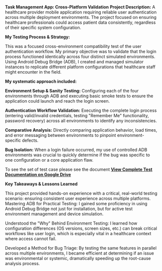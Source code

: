 **Task Management App: Cross-Platform Validation**
**Project Description:**
A healthcare provider mobile application requiring reliable user authentication across multiple deployment environments. The project focused on ensuring healthcare professionals could access patient data consistently, regardless of their specific system configuration.

**My Testing Process & Strategy:**

This was a focused cross-environment compatibility test of the user authentication workflow. My primary objective was to validate that the login process functioned identically across four distinct simulated environments. Using Android Debug Bridge (ADB), I created and managed simulator instances to replicate different platform configurations that healthcare staff might encounter in the field. 

**My systematic approach included:**

**Environment Setup & Sanity Testing:** Configuring each of the four environments through ADB and executing basic smoke tests to ensure the application could launch and reach the login screen.

**Authentication Workflow Validation:** Executing the complete login process (entering valid/invalid credentials, testing "Remember Me" functionality, password recovery) across all environments to identify any inconsistencies.

**Comparative Analysis:** Directly comparing application behavior, load times, and error messaging between environments to pinpoint environment-specific defects.

**Bug Isolation:** When a login failure occurred, my use of controlled ADB environments was crucial to quickly determine if the bug was specific to one configuration or a core application flaw.

To see the set of test case please see the document **[View Complete Test Documentation on Google Drive](https://docs.google.com/spreadsheets/d/1yWamGL-sjH1O-nW7ILW3wqrPMIhO8XPQVFXhnwX4KFQ/edit?usp=sharing)**

**Key Takeaways & Lessons Learned**

This project provided hands-on experience with a critical, real-world testing scenario: ensuring consistent user experience across multiple platforms.
Mastering ADB for Practical Testing: I gained some proficiency in using Android Debug Bridge not just for installation, but for active test environment management and device simulation.

Understood the "Why" Behind Environment Testing: I learned how configuration differences (OS versions, screen sizes, etc.) can break critical workflows like user login, which is especially vital in a healthcare context where access cannot fail.

Developed a Method for Bug Triage: By testing the same features in parallel across multiple environments, I became efficient at determining if an issue was environmental or systemic, dramatically speeding up the root-cause analysis process.
